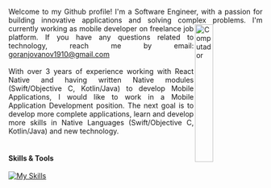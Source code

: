 <p align="justify">
Welcome to my Github profile! I'm a Software Engineer, with a passion for building innovative applications and solving complex problems.
I'm <img src="https://media.giphy.com/media/v1.Y2lkPTc5MGI3NjExODAwMzExMjkwMGY2MmMzMjBhMmE4YWVkODU5OWQ5ODhlMDRmNDdjOSZjdD1z/M9gbBd9nbDrOTu1Mqx/giphy.gif?raw=true" width="26.5%" height=auto align="right" alt="Computador"> currently working as mobile developer on freelance job platform. If you have any questions related to technology, reach me by email: <a href="goranjovanov1910@gmail.com">goranjovanov1910@gmail.com</a><br><br>
With over 3 years of experience working with React Native and having written Native modules (Swift/Objective C, Kotlin/Java) to develop Mobile Applications, I would like to work in a Mobile Application Development position.
The next goal is to develop more complete applications, learn and develop more skills in Native Languages ​​(Swift/Objective C, Kotlin/Java) and new technology.<br><br>

#### Skills & Tools
[![My Skills](https://skillicons.dev/icons?i=swift,kotlin,react,androidstudio,nodejs,firebase,github&perline=15&theme=dark)](https://skillicons.dev)
